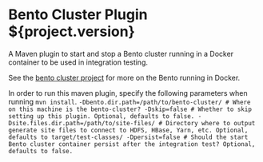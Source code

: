 Bento Cluster Plugin ${project.version}
=======================================

A Maven plugin to start and stop a Bento cluster running in a Docker container to be used in integration testing.

See the [bento cluster project](https://github.com/kijiproject/bento-cluster) for more on the Bento running in Docker.

In order to run this maven plugin, specify the following parameters when running `mvn install`.
`
-Dbento.dir.path=/path/to/bento-cluster/ # Where on this machine is the bento-cluster?
-Dskip=false # Whether to skip setting up this plugin. Optional, defaults to false.
-Dsite.files.dir.path=/path/to/site-files/ # Directory where to output generate site files to connect to HDFS, HBase, Yarn, etc. Optional, defaults to target/test-classes/
-Dpersist=false # Should the start Bento cluster container persist after the integration test? Optional, defaults to false.
`

